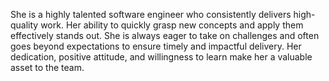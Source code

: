 She is a highly talented software engineer who consistently delivers high-quality work. Her ability to quickly grasp new concepts and apply them effectively stands out. She is always eager to take on challenges and often goes beyond expectations to ensure timely and impactful delivery. Her dedication, positive attitude, and willingness to learn make her a valuable asset to the team.

